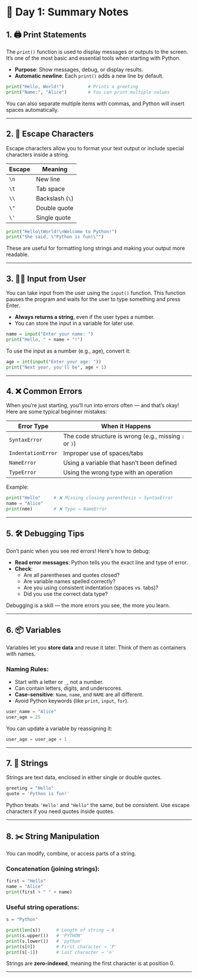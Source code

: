 # 🐍 Day 1: Summary Notes


## 1. 🖨️ Print Statements

The `print()` function is used to display messages or outputs to the screen. It’s one of the most basic and essential tools when starting with Python.

- **Purpose**: Show messages, debug, or display results.
- **Automatic newline**: Each `print()` adds a new line by default.

```python
print("Hello, World!")         # Prints a greeting
print("Name:", "Alice")        # You can print multiple values
```

You can also separate multiple items with commas, and Python will insert spaces automatically.

---

## 2. 🔡 Escape Characters

Escape characters allow you to format your text output or include special characters inside a string.

| Escape | Meaning             |
|--------|---------------------|
| `\n`   | New line             |
| `\t`   | Tab space            |
| `\\`   | Backslash (`\`)      |
| `\"`   | Double quote         |
| `\'`   | Single quote         |

```python
print("Hello\tWorld!\nWelcome to Python!")
print("She said, \"Python is fun!\"")
```

These are useful for formatting long strings and making your output more readable.

---

## 3. 🧑‍💻 Input from User

You can take input from the user using the `input()` function. This function pauses the program and waits for the user to type something and press Enter.

- **Always returns a string**, even if the user types a number.
- You can store the input in a variable for later use.

```python
name = input("Enter your name: ")
print("Hello, " + name + "!")
```

To use the input as a number (e.g., age), convert it:

```python
age = int(input("Enter your age: "))
print("Next year, you'll be", age + 1)
```

---

## 4. ❌ Common Errors

When you’re just starting, you’ll run into errors often — and that’s okay! Here are some typical beginner mistakes:

| Error Type        | When it Happens                            |
|-------------------|---------------------------------------------|
| `SyntaxError`     | The code structure is wrong (e.g., missing `:` or `)`) |
| `IndentationError`| Improper use of spaces/tabs                 |
| `NameError`       | Using a variable that hasn’t been defined   |
| `TypeError`       | Using the wrong type with an operation      |

Example:
```python
print("Hello"     # ❌ Missing closing parenthesis → SyntaxError
name = "Alice"
print(nme)        # ❌ Typo → NameError
```

---

## 5. 🛠️ Debugging Tips

Don’t panic when you see red errors! Here's how to debug:

- **Read error messages**: Python tells you the exact line and type of error.
- **Check**:
  - Are all parentheses and quotes closed?
  - Are variable names spelled correctly?
  - Are you using consistent indentation (spaces vs. tabs)?
  - Did you use the correct data type?

Debugging is a skill — the more errors you see, the more you learn.

---

## 6. 📦 Variables

Variables let you **store data** and reuse it later. Think of them as containers with names.

### Naming Rules:
- Start with a letter or `_`, not a number.
- Can contain letters, digits, and underscores.
- **Case-sensitive**: `Name`, `name`, and `NAME` are all different.
- Avoid Python keywords (like `print`, `input`, `for`).

```python
user_name = "Alice"
user_age = 25
```

You can update a variable by reassigning it:

```python
user_age = user_age + 1
```

---

## 7. 🧵 Strings

Strings are text data, enclosed in either single or double quotes.

```python
greeting = "Hello"
quote = 'Python is fun!'
```

Python treats `'Hello'` and `"Hello"` the same, but be consistent. Use escape characters if you need quotes inside quotes.

---

## 8. ✂️ String Manipulation

You can modify, combine, or access parts of a string.

### Concatenation (joining strings):

```python
first = "Hello"
name = "Alice"
print(first + " " + name)
```

### Useful string operations:

```python
s = "Python"

print(len(s))      # Length of string → 6
print(s.upper())   # 'PYTHON'
print(s.lower())   # 'python'
print(s[0])        # First character → 'P'
print(s[-1])       # Last character → 'n'
```

Strings are **zero-indexed**, meaning the first character is at position 0.

---




